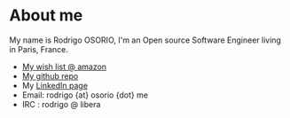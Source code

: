 # About me
My name is Rodrigo OSORIO, I'm an Open source Software Engineer living in Paris, France.

* [My wish list @ amazon](http://www.amazon.fr/gp/registry/wishlist/2LPC1CA2LF80D)
* [My github repo](https://github.com/rosorio)
* My [LinkedIn page](https://www.linkedin.com/in/rodrigo-osorio-30773b6/)
* Email: rodrigo {at} osorio {dot} me
* IRC : rodrigo @ libera
